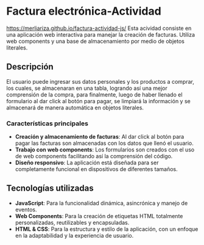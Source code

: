 # Factura electrónica-Actividad
https://merliariza.github.io/factura-actividad-js/
Esta acividad consiste en una aplicación web interactiva para manejar la creación de facturas. Utiliza web components y una base de almacenamiento por medio de objetos literales.
## Descripción
El usuario puede ingresar sus datos personales y los productos a comprar, los cuales, se almacenaran en una tabla, logrando así una mejor comprensión de la compra, para finalmente, luego de haber llenado el formulario al dar click al botón para pagar, se limpiará la información y se almacenará de manera automática en objetos literales.
### Características principales
- **Creación y almacenamiento de facturas**: Al dar click al botón para pagar las facturas son almacenadas con los datos que llenó el usuario.
- **Trabajo con web components**: Los formularios son creados con el uso de web components facilitando así la comprensión del código.
- **Diseño responsivo**: La aplicación está diseñada para ser completamente funcional en dispositivos de diferentes tamaños.
## Tecnologías utilizadas
- **JavaScript**: Para la funcionalidad dinámica, asincrónica y manejo de eventos.
- **Web Components**: Para la creación de etiquetas HTML totalmente personalizadas, reutilizables y encapsuladas.
- **HTML & CSS**: Para la estructura y estilo de la aplicación, con un enfoque en la adaptabilidad y la experiencia de usuario.